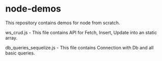 # node-demos
This repository contains demos for node from scratch.

ws_crud.js - This file contains API for Fetch, Insert, Update into an static array.

db_queries_sequelize.js - This file contains Connection with Db and all basic queries.
